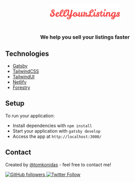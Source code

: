 <h1 align="center">
  <br>
  <a href="https://github.com/tomkonidas/sellyourlistings.ca"><img src="./src/images/sellyourlistings-logo-red.png" alt="Sell Your Listings"></a>
  <br>
</h1>

<h3 align="center">We help you sell your listings faster</h3>

## Technologies

- [Gatsby](https://www.gatsbyjs.com/)
- [TailwindCSS](https://tailwindcss.com/)
- [TailwindUI](https://tailwindui.com/)
- [Netlify](https://www.netlify.com/)
- [Forestry](https://forestry.io/)

## Setup

To run your application:

- Install dependencies with `npm install`
- Start your application with `gatsby develop`
- Access the app at `http://localhost:3000/`

## Contact

Created by [@tomkonidas](https://tomkonidas.com) - feel free to contact me!

<p>
  <a href="https://github.com/tomkonidas">
    <img alt="GitHub followers" src="https://img.shields.io/github/followers/tomkonidas?label=Follow&style=social">
  </a>
  <a href="https://twitter.com/tomkonidas">
    <img alt="Twitter Follow" src="https://img.shields.io/twitter/follow/tomkonidas?label=Follow&style=social">
  </a>
</p>
